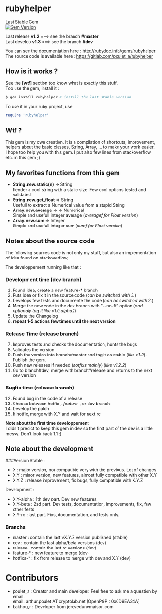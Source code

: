 # rubyhelper

Last Stable Gem  
[![Gem Version](https://badge.fury.io/rb/rubyhelper.svg)](http://badge.fury.io/rb/rubyhelper)  

Last release	**v1.2** ===> see the branch **#master**  
Last develop	**v1.3** ===> see the branch **#dev**  

You can see the documentation here : http://rubydoc.info/gems/rubyhelper  
The source code is available here  : https://gitlab.com/poulet_a/rubyhelper  


## How is it works ?
See the **[wtf]** section too know what is exactly this stuff.  
Too use the gem, install it :
```bash
$ gem install rubyhelper # install the last stable version
```

To use it in your ruby project, use
```ruby
require 'rubyhelper'
```


## Wtf ?
This gem is my own creation. It is a compilation of shortcuts, improvement,
helpers about the basic classes, String, Array, ... to make your work easier.  
I hope too help you with this gem. I put also few lines from stackoverflow etc.
in this gem ;)


## My favorites functions from this gem
- **String.new.static(n)** => String  
	Render a cool string with a static size. Few cool options tested and validated  
- **String.new.get_float** => String  
	Usefull to extract a Numerical value from a stupid String  
- **Array.new.average** =>  => Numerical  
	Simple and usefull integer average (*averagef for Float version*)  
- **Array.new.sum** => Integer  
	Simple and usefull integer sum (*sumf for Float version*)  


## Notes about the source code
The following sources code is not only my stuff, but also an implementation of
idea found on stackoverflow, ...  

The developpement running like that :  

### Development time (dev branch) ###
1. Found idea, create a new feature-* branch  
2. Puts idea or fix it in the source code (*can be switched with 3.*)  
3. Develops few tests and documente the code (*can be switched with 2.*)  
4. Merge the new code in the dev branch with "--no-ff" option (*and optionaly tag it like v1.0.alpha2*)
5. Update the Changelog
6. **repeat 1-5 actions few times until the next version**  

### Release Time (release branch) ###
7. Improves tests and checks the documentation, hunts the bugs  
8. Validates the version  
9. Push the version into branch#master and tag it as stable (*like v1.2*). Publish the gem.  
10. Push new releases if needed (*hotfixs mainly*) (*like v1.2.2*)  
11. Go to branch#dev, merge with branch#release and returns to the next dev version  

### Bugfix time (release branch) ###
12. Found bug in the code of a release
13. Choose between hotfix-*, feature-*, or dev branch
14. Develop the patch
15. If hotfix, merge with X.Y and wait for next rc


**Note about the first time developpement**  
I didn't predict to keep this gem in dev so the first part of the dev
is a little messy. Don't look back 1.1 ;)  


## Note about the development
###Version
Stable :  
- X : major version, not compatible very with the previous. Lot of changes
- X.Y : minor version, new features, almost fully compatible with other X.Y
- X.Y.Z : release improvement, fix bugs, fully compatible with X.Y.Z

Development :  
- X.Y-alpha : 1th dev part. Dev new features
- X.Y-beta : 2sd part. Dev tests, documentation, improvements, fix, few other feats
- X.Y-rc : last part. Fixs, documentation, and tests only.

### Branchs
- master : contain the last vX.Y.Z version published (stable)
- dev : contain the last alpha/beta versions (dev)
- release : contain the last rc versions (dev)
- feature-* : new feature to merge (dev)
- hotfixs-* : fix from release to merge with dev and X.Y (dev)


# Contributors
- poulet_a : Creator and main developer. Feel free to ask me a question by email.  
	email: arthur.poulet AT cryptolab.net [OpenPGP : 0x6D9EA34A]  
- bakhou_r : Developer from jerevedunemaison.com
